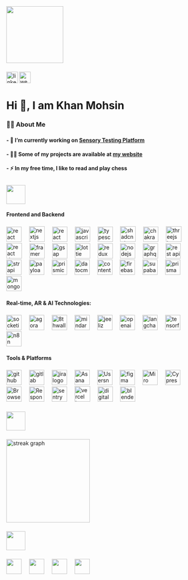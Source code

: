   
 

<div align="left">
  <img height="150" src="https://media1.giphy.com/media/v1.Y2lkPTc5MGI3NjExeWVlbzJob3I4ZXZlbDR5eTBreHMxY2xxNTMwZWU4MHp1dm4xMmV1diZlcD12MV9pbnRlcm5hbF9naWZfYnlfaWQmY3Q9Zw/j7k6JOp8LufhXspVfu/giphy.gif"  />
</div>

###

<div align="left">
<a href="https://www.linkedin.com/in/uxdkhan/" target="_blank">  <img src="https://img.shields.io/static/v1?message=LinkedIn&logo=linkedin&label=&color=0077B5&logoColor=white&labelColor=&style=for-the-badge" height="30" alt="linkedin logo"  /></a>
   <a href="https://khan-portfolio-next.vercel.app/?key=khanmohsin20231d9e59b903a3ab66f3991d948a2655" target="_blank">
    <img src="https://img.shields.io/static/v1?message=Website&logo=internet-explorer&label=&color=29c48c&logoColor=white&labelColor=&style=for-the-badge" height="30" alt="website logo" />
  </a>
 
</div>
 

###

<h1 align="left">Hi 👋, I am Khan Mohsin</h1>

###

<h3 align="left">👩‍💻  About Me</h3>
 

###

<h4 align="left">- 🔭 I’m currently working on <a href="https://flavora.kr8v.com/" target="_blank">Sensory Testing Platform</a></h4>

<h4 align="left">- 👨‍💻 Some of my projects are available at <a href="https://khan-portfolio-next.vercel.app/?key=khanmohsin20231d9e59b903a3ab66f3991d948a2655" target="_blank">my website</a></h4>

<h4 align="left">- ⚡ In my free time, I like to read and play chess</h4>
 
##

 <img src="https://img.shields.io/badge/🧰%20Toolset-101010?style=for-the-badge" height="50" />
 

####
<h4 align="left">Frontend and Backend</h4>

###
 
<div align="left">
  <img src="https://img.shields.io/badge/React-61DAFB?logo=react&logoColor=black&style=for-the-badge" height="40" alt="react logo"  />
  <img width="12" />
  <img src="https://img.shields.io/badge/Next.js-000000?logo=nextdotjs&logoColor=white&style=for-the-badge" height="41" alt="nextjs logo"  />
    <img width="12" />

  <!-- React Native -->
<img src="https://img.shields.io/badge/React Native-20232A?style=for-the-badge&logo=react&logoColor=61DAFB" height="40" alt="react native" />

  <img width="12" />
  <img src="https://img.shields.io/badge/JavaScript-F7DF1E?logo=javascript&logoColor=black&style=for-the-badge" height="40" alt="javascript logo"  />
  <img width="12" />
  <img src="https://img.shields.io/badge/TypeScript-3178C6?logo=typescript&logoColor=white&style=for-the-badge" height="40" alt="typescript logo"  />
  <img width="12" />
  <!-- Shadcn/ui -->
<img src="https://img.shields.io/badge/Shadcn/UI-000000?style=for-the-badge&logo=radixui&logoColor=white" height="41" alt="shadcn ui" />
  <img width="12" />

<!-- Chakra UI -->
<img src="https://img.shields.io/badge/Chakra UI-319795?style=for-the-badge&logo=chakraui&logoColor=white" height="40" alt="chakra ui" />
  <img width="12" />

  <img src="https://img.shields.io/badge/Three.js-000000?logo=threedotjs&logoColor=white&style=for-the-badge" height="41" alt="threejs logo"  />
  <img width="12" />
  <!-- React Three Fiber -->
<img src="https://img.shields.io/badge/React Three Fiber-000000?style=for-the-badge&logo=three.js&logoColor=white" height="41" alt="react three fiber" />
  <img width="12" />
<!-- Framer Motion -->
<img src="https://img.shields.io/badge/Framer Motion-EF0091?style=for-the-badge&logo=framer&logoColor=white" height="40" alt="framer motion" />
  <img width="12" />

<!-- GSAP -->
<img src="https://img.shields.io/badge/GSAP-88CE02?style=for-the-badge&logo=greensock&logoColor=black" height="40" alt="gsap" />
  <img width="12" />

<!-- Lottie -->
<img src="https://img.shields.io/badge/Lottie-000000?style=for-the-badge&logo=lottie&logoColor=white" height="40" alt="lottie" />
  <img width="12" />

  <img src="https://img.shields.io/badge/Redux-764ABC?logo=redux&logoColor=white&style=for-the-badge" height="40" alt="redux logo"  />
  <img width="12" />
  <img src="https://img.shields.io/badge/Node.js-339933?logo=nodedotjs&logoColor=white&style=for-the-badge" height="40" alt="nodejs logo"  />
  <img width="12" />
  <img src="https://img.shields.io/badge/GraphQL-E10098?logo=graphql&logoColor=white&style=for-the-badge" height="40" alt="graphql logo"  />
  <img width="12" />
  <!-- REST APIs -->
<img src="https://img.shields.io/badge/REST APIs-6E6E6E?style=for-the-badge&logo=api&logoColor=white" height="40" alt="rest api" />
  <img width="12" />

<!-- Strapi -->
<img src="https://img.shields.io/badge/Strapi-2E7EEA?style=for-the-badge&logo=strapi&logoColor=white" height="40" alt="strapi" />
  <img width="12" />

<!-- Payload CMS -->
<img src="https://img.shields.io/badge/PayloadCMS-000000?style=for-the-badge&logo=payloadcms&logoColor=white" height="40" alt="payload cms" />
  <img width="12" />

<!-- Prismic -->
<img src="https://img.shields.io/badge/Prismic-4945FF?style=for-the-badge&logo=prismic&logoColor=white" height="40" alt="prismic" />
  <img width="12" />

<!-- DatoCMS -->
<img src="https://img.shields.io/badge/DatoCMS-F65A5B?style=for-the-badge&logo=datocms&logoColor=white" height="40" alt="datocms" />
  <img width="12" />

<!-- Contentful -->
<img src="https://img.shields.io/badge/Contentful-2478CC?style=for-the-badge&logo=contentful&logoColor=white" height="40" alt="contentful" />
  <img width="12" />

  <img src="https://img.shields.io/badge/Firebase-FFCA28?logo=firebase&logoColor=black&style=for-the-badge" height="40" alt="firebase logo"  />
  <img width="12" />
  <img src="https://img.shields.io/badge/Supabase-3ECF8E?logo=supabase&logoColor=black&style=for-the-badge" height="40" alt="supabase logo"  />
  <img width="12" />
  
  <img src="https://img.shields.io/badge/Prisma-2D3748?logo=prisma&logoColor=white&style=for-the-badge" height="40" alt="prisma logo"  />
  <img width="12" />
  <img src="https://img.shields.io/badge/MongoDB-47A248?logo=mongodb&logoColor=white&style=for-the-badge" height="40" alt="mongodb logo"  />
  <img width="12" />
  <h4 align="left">Real-time, AR & AI Technologies: </h4>

###
  <img src="https://img.shields.io/badge/Socket.io-010101?logo=socketdotio&logoColor=white&style=for-the-badge" height="40" alt="socketio logo"  />
  <img width="12" />
 <!-- Agora -->
<img src="https://img.shields.io/badge/Agora-009EF7?style=for-the-badge&logo=agora&logoColor=white" height="40" alt="agora" />
  <img width="12" />

<!-- 8thWall -->
<img src="https://img.shields.io/badge/8thWall-551A8B?style=for-the-badge&logo=8thwall&logoColor=white" height="40" alt="8thwall" />
  <img width="12" />

<!-- MindAR -->
<img src="https://img.shields.io/badge/MindAR.js-161616?style=for-the-badge&logo=three.js&logoColor=white" height="40" alt="mindar" />
  <img width="12" />

<!-- Jeeliz -->
<img src="https://img.shields.io/badge/Jeeliz-2F2F2F?style=for-the-badge&logo=face-recognition&logoColor=white" height="40" alt="jeeliz" />
  <img width="12" />
<!-- OpenAI -->
<img src="https://img.shields.io/badge/OpenAI-412991?style=for-the-badge&logo=openai&logoColor=white" height="40" alt="openai" />
  <img width="12" />

<!-- Langchain -->
<img src="https://img.shields.io/badge/LangChain-000000?style=for-the-badge&logo=langchain&logoColor=white" height="40" alt="langchain" />
  <img width="12" />

  <img src="https://img.shields.io/badge/TensorFlow-FF6F00?logo=tensorflow&logoColor=black&style=for-the-badge" height="40" alt="tensorflow logo"  />
  <img width="12" />
  <!-- n8n -->
<img src="https://img.shields.io/badge/n8n-FB4A46?style=for-the-badge&logo=n8n&logoColor=white" height="40" alt="n8n" />
  <img width="12" />
  <h4 align="left">Tools & Platforms </h4>

###
  <img src="https://img.shields.io/badge/GitHub-181717?logo=github&logoColor=white&style=for-the-badge" height="40" alt="github logo"  />
  <img width="12" />
  <img src="https://img.shields.io/badge/GitLab-FC6D26?logo=gitlab&logoColor=black&style=for-the-badge" height="40" alt="gitlab logo"  />
  <img width="12" />
  <img src="https://img.shields.io/badge/Jira-0052CC?logo=jira&logoColor=white&style=for-the-badge" height="40" alt="jira logo"  />
  <img width="12" />

  <img src="https://img.shields.io/badge/Asana-273347?style=for-the-badge&logo=asana&logoColor=white" height="40" alt="Asana" />
  <img width="12" />

<img src="https://img.shields.io/badge/Usersnap-3C91E6?style=for-the-badge&logo=usersnap&logoColor=white" height="40" alt="Usersnap" />
  <img width="12" />
  <img src="https://img.shields.io/badge/Figma-F24E1E?logo=figma&logoColor=white&style=for-the-badge" height="40" alt="figma logo"  />
  <img width="12" />
<img src="https://img.shields.io/badge/Miro-050038?style=for-the-badge&logo=miro&logoColor=white" height="40" alt="Miro" />
  <img width="12" />

<img src="https://img.shields.io/badge/Cypress-17202C?style=for-the-badge&logo=cypress&logoColor=white" height="40" alt="Cypress" />
  <img width="12" />

<img src="https://img.shields.io/badge/BrowserStack-FF6C37?style=for-the-badge&logo=browserstack&logoColor=white" height="40" alt="BrowserStack" />
  <img width="12" />

<img src="https://img.shields.io/badge/Responsively-101010?style=for-the-badge&logo=google-chrome&logoColor=white" height="40" alt="Responsively" />
  <img width="12" />


  <img src="https://img.shields.io/badge/Sentry-362D59?logo=sentry&logoColor=white&style=for-the-badge" height="40" alt="sentry logo"  />
  <img width="12" />
  <img src="https://img.shields.io/badge/Vercel-000000?logo=vercel&logoColor=white&style=for-the-badge" height="41" alt="vercel logo"  />
  <img width="12" />
  <img src="https://img.shields.io/badge/DigitalOcean-0080FF?logo=digitalocean&logoColor=white&style=for-the-badge" height="40" alt="digitalocean logo"  />
  <img width="12" />
  <img src="https://img.shields.io/badge/Blender-F5792A?logo=blender&logoColor=black&style=for-the-badge" height="40" alt="blender logo"  />
 
</div>

###

 
 <img src="https://img.shields.io/badge/📊%20Stats-101010?style=for-the-badge" height="50" />

###

<div align="left">
  <img src="https://streak-stats.demolab.com?user=m90khan&locale=en&mode=daily&theme=dark&hide_border=false&border_radius=5&order=3" height="220" alt="streak graph"  />
</div>

###

<img src="https://img.shields.io/badge/🌐%20Languages-101010?style=for-the-badge" height="50" />

###
<div align="left">

<img src="https://img.shields.io/badge/🇵🇰%20Urdu-101010?style=for-the-badge&logoColor=white&backgroundColor=101010" height="40" />
  <img width="12" />

<img src="https://img.shields.io/badge/🇬🇧%20English-101010?style=for-the-badge&logoColor=white&backgroundColor=101010" height="40" />
  <img width="12" />
<img src="https://img.shields.io/badge/🇩🇪%20German-101010?style=for-the-badge&logoColor=white&backgroundColor=101010" height="40" />
  <img width="12" />
<img src="https://img.shields.io/badge/🇨🇳%20Mandarin-101010?style=for-the-badge&logoColor=white&backgroundColor=101010" height="40" />

</div>

 
